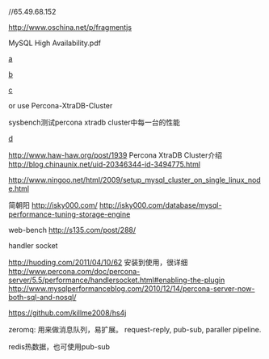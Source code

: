 

//65.49.68.152

http://www.oschina.net/p/fragmentjs

MySQL High Availability.pdf

[a](http://ishare.iask.sina.com.cn/f/8921852.html)

[b](http://blog.csdn.net/chenxingzhen001/article/details/7558580)

[c](http://www.rschome.com/html/2012-11-17/258.html)

or use
Percona-XtraDB-Cluster

sysbench测试percona xtradb cluster中每一台的性能

[d](http://www.haw-haw.org/taxonomy/tags/open-source)

http://www.haw-haw.org/post/1939
Percona XtraDB Cluster介绍
http://blog.chinaunix.net/uid-20346344-id-3494775.html

http://www.ningoo.net/html/2009/setup_mysql_cluster_on_single_linux_node.html

简朝阳
http://isky000.com/
http://isky000.com/database/mysql-performance-tuning-storage-engine

web-bench
http://s135.com/post/288/

handler socket

http://huoding.com/2011/04/10/62  安装到使用，很详细
http://www.percona.com/doc/percona-server/5.5/performance/handlersocket.html#enabling-the-plugin
http://www.mysqlperformanceblog.com/2010/12/14/percona-server-now-both-sql-and-nosql/

https://github.com/killme2008/hs4j

zeromq:
用来做消息队列，易扩展。
   request-reply, pub-sub, paraller pipeline.


redis热数据，也可使用pub-sub